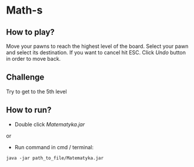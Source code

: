 # Math-s

## How to play?
Move your pawns to reach the highest level of the board.
Select your pawn and select its destination. If you want to cancel hit ESC. Click _Undo_ button in order to move back.


## Challenge
Try to get to the 5th level

## How to run?

- Double click _Matematyka.jar_

or

- Run command in cmd / terminal:

```
java -jar path_to_file/Matematyka.jar
```
